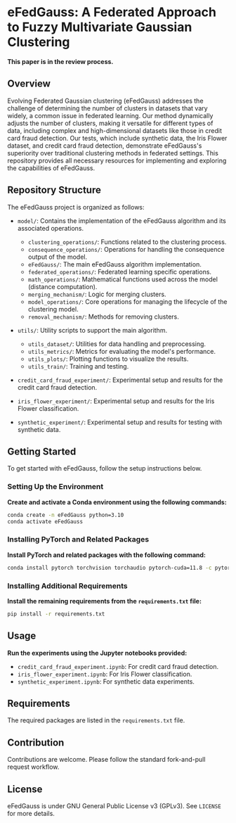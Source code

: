 
# eFedGauss: A Federated Approach to Fuzzy Multivariate Gaussian Clustering
**This paper is in the review process.**

## Overview
Evolving Federated Gaussian clustering (eFedGauss) addresses the challenge of determining the number of clusters in datasets that vary widely, a common issue in federated learning. Our method dynamically adjusts the number of clusters, making it versatile for different types of data, including complex and high-dimensional datasets like those in credit card fraud detection. Our tests, which include synthetic data, the Iris Flower dataset, and credit card fraud detection, demonstrate eFedGauss's superiority over traditional clustering methods in federated settings. This repository provides all necessary resources for implementing and exploring the capabilities of eFedGauss.

## Repository Structure

The eFedGauss project is organized as follows:

- `model/`: Contains the implementation of the eFedGauss algorithm and its associated operations.
  - `clustering_operations/`: Functions related to the clustering process.
  - `consequence_operations/`: Operations for handling the consequence output of the model.
  - `eFedGauss/`: The main eFedGauss algorithm implementation.
  - `federated_operations/`: Federated learning specific operations.
  - `math_operations/`: Mathematical functions used across the model (distance computation).
  - `merging_mechanism/`: Logic for merging clusters.
  - `model_operations/`: Core operations for managing the lifecycle of the clustering model.
  - `removal_mechanism/`: Methods for removing clusters.

- `utils/`: Utility scripts to support the main algorithm.
  - `utils_dataset/`: Utilities for data handling and preprocessing.
  - `utils_metrics/`: Metrics for evaluating the model's performance.
  - `utils_plots/`: Plotting functions to visualize the results.
  - `utils_train/`: Training and testing.

- `credit_card_fraud_experiment/`: Experimental setup and results for the credit card fraud detection.

- `iris_flower_experiment/`: Experimental setup and results for the Iris Flower classification.

- `synthetic_experiment/`: Experimental setup and results for testing with synthetic data.

## Getting Started

To get started with eFedGauss, follow the setup instructions below.

### Setting Up the Environment

**Create and activate a Conda environment using the following commands:**

```bash
conda create -n eFedGauss python=3.10
conda activate eFedGauss
```

### Installing PyTorch and Related Packages

**Install PyTorch and related packages with the following command:**

```bash
conda install pytorch torchvision torchaudio pytorch-cuda=11.8 -c pytorch -c nvidia
```

### Installing Additional Requirements

**Install the remaining requirements from the `requirements.txt` file:**

```bash
pip install -r requirements.txt
```

## Usage

**Run the experiments using the Jupyter notebooks provided:**

- `credit_card_fraud_experiment.ipynb`: For credit card fraud detection.
- `iris_flower_experiment.ipynb`: For Iris Flower classification.
- `synthetic_experiment.ipynb`: For synthetic data experiments.

## Requirements

The required packages are listed in the `requirements.txt` file.

## Contribution

Contributions are welcome. Please follow the standard fork-and-pull request workflow.

## License

eFedGauss is under GNU General Public License v3 (GPLv3). See `LICENSE` for more details.
